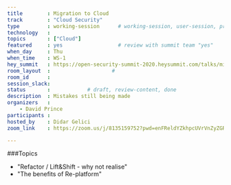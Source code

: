 ```yaml
---
title        : Migration to Cloud
track        : "Cloud Security"
type         : working-session      # working-session, user-session, product-session
technology   :
topics       : ["Cloud"]
featured     : yes                  # review with summit team "yes"
when_day     : Thu
when_time    : WS-1
hey_summit   : https://open-security-summit-2020.heysummit.com/talks/migration-to-cloud-11pm-bst/
room_layout  :                    #
room_id      :
session_slack: 
status       :            # draft, review-content, done
description  : Mistakes still being made
organizers   :
    - David Prince
participants :
hosted_by    : Didar Gelici
zoom_link    : https://zoom.us/j/8135159752?pwd=enFReldYZkhpcUVrVnZyZGRoaXI1Zz09

---
```



###Topics

 - "Refactor / Lift&Shift - why not realise"
 -  "The benefits of Re-platform"

